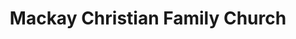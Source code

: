 ---
title: "Mackay Christian Family Church"
denomination: "Australian Christian Churches"
leader: ""
address: ""
suburb: ""
address-hint: ""
mailing: ""
phone: ""
email: ""
website: ""
services:
  - ""
office-hours:
coordinates: 
  longitude: 149.17554199999995
  latitude: -21.113912
---